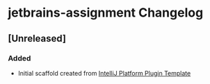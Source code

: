 <!-- Keep a Changelog guide -> https://keepachangelog.com -->

# jetbrains-assignment Changelog

## [Unreleased]
### Added
- Initial scaffold created from [IntelliJ Platform Plugin Template](https://github.com/JetBrains/intellij-platform-plugin-template)
